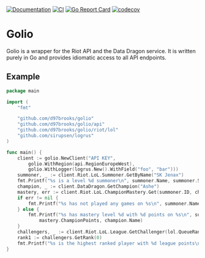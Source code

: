 [![Documentation](https://godoc.org/github.com/d97brooks/golio?status.svg)](https://godoc.org/github.com/d97brooks/golio)
[![CI](https://github.com/d97brooks/golio/actions/workflows/ci.yml/badge.svg)](https://github.com/d97brooks/golio/actions/workflows/ci.yml)
[![Go Report Card](https://goreportcard.com/badge/github.com/d97brooks/golio)](https://goreportcard.com/report/github.com/d97brooks/golio)
[![codecov](https://codecov.io/gh/d97brooks/golio/branch/master/graph/badge.svg)](https://codecov.io/gh/d97brooks/golio)

# Golio

Golio is a wrapper for the Riot API and the Data Dragon service.
It is written purely in Go and provides idiomatic access to all
API endpoints.

## Example

```go
package main

import (
	"fmt"

	"github.com/d97brooks/golio"
	"github.com/d97brooks/golio/api"
	"github.com/d97brooks/golio/riot/lol"
	"github.com/sirupsen/logrus"
)

func main() {
	client := golio.NewClient("API KEY",
		golio.WithRegion(api.RegionEuropeWest),
		golio.WithLogger(logrus.New().WithField("foo", "bar")))
	summoner, _ := client.Riot.LoL.Summoner.GetByName("SK Jenax")
	fmt.Printf("%s is a level %d summoner\n", summoner.Name, summoner.SummonerLevel)
	champion, _ := client.DataDragon.GetChampion("Ashe")
	mastery, err := client.Riot.LoL.ChampionMastery.Get(summoner.ID, champion.Key)
	if err != nil {
		fmt.Printf("%s has not played any games on %s\n", summoner.Name, champion.Name)
	} else {
		fmt.Printf("%s has mastery level %d with %d points on %s\n", summoner.Name, mastery.ChampionLevel,
			mastery.ChampionPoints, champion.Name)
	}
	challengers, _ := client.Riot.LoL.League.GetChallenger(lol.QueueRankedSolo)
	rank1 := challengers.GetRank(0)
	fmt.Printf("%s is the highest ranked player with %d league points\n", rank1.SummonerName, rank1.LeaguePoints)
}
```
